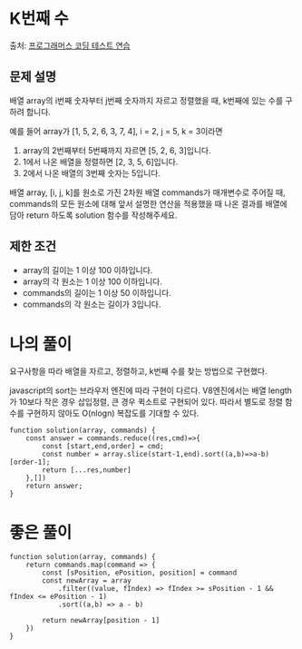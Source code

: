# K번째 수

출처: [프로그래머스 코딩 테스트 연습](https://programmers.co.kr/learn/challenges)

## 문제 설명

배열 array의 i번째 숫자부터 j번째 숫자까지 자르고 정렬했을 때, k번째에 있는 수를 구하려 합니다.

예를 들어 array가 [1, 5, 2, 6, 3, 7, 4], i = 2, j = 5, k = 3이라면

1. array의 2번째부터 5번째까지 자르면 [5, 2, 6, 3]입니다.
2. 1에서 나온 배열을 정렬하면 [2, 3, 5, 6]입니다.
3. 2에서 나온 배열의 3번째 숫자는 5입니다.

배열 array, [i, j, k]를 원소로 가진 2차원 배열 commands가 매개변수로 주어질 때, commands의 모든 원소에 대해 앞서 설명한 연산을 적용했을 때 나온 결과를 배열에 담아 return 하도록 solution 함수를 작성해주세요.

## 제한 조건

- array의 길이는 1 이상 100 이하입니다.
- array의 각 원소는 1 이상 100 이하입니다.
- commands의 길이는 1 이상 50 이하입니다.
- commands의 각 원소는 길이가 3입니다.

# 나의 풀이

요구사항을 따라 배열을 자르고, 정렬하고, k번째 수를 찾는 방법으로 구현했다.

javascript의 sort는 브라우저 엔진에 따라 구현이 다르다.
V8엔진에서는 배열 length가 10보다 작은 경우 삽입정렬, 큰 경우 퀵소트로 구현되어 있다.
따라서 별도로 정렬 함수를 구현하지 않아도 O(nlogn) 복잡도를 기대할 수 있다.

```
function solution(array, commands) {
    const answer = commands.reduce((res,cmd)=>{
        const [start,end,order] = cmd;
        const number = array.slice(start-1,end).sort((a,b)=>a-b)[order-1];
        return [...res,number]
    },[])
    return answer;
}
```

# 좋은 풀이

```
function solution(array, commands) {
    return commands.map(command => {
        const [sPosition, ePosition, position] = command
        const newArray = array
            .filter((value, fIndex) => fIndex >= sPosition - 1 && fIndex <= ePosition - 1)
            .sort((a,b) => a - b)

        return newArray[position - 1]
    })
}
```
